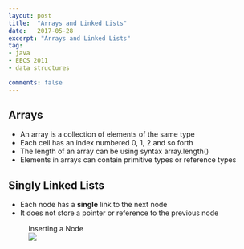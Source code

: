 ```yaml
---
layout: post
title:  "Arrays and Linked Lists"
date:   2017-05-28
excerpt: "Arrays and Linked Lists"
tag:
- java
- EECS 2011
- data structures

comments: false
---
```

## Arrays
- An array is a collection of elements of the same type
- Each cell has an index numbered 0, 1, 2 and so forth
- The length of an array can be using syntax array.length()
- Elements in arrays can contain primitive types or reference types

## Singly Linked Lists
- Each node has a **single** link to the next node
- It does not store a pointer or reference to the previous node

<figure>
<figcaption>Inserting a Node</figcaption>
 <a href="http://www.java2novice.com/images/sll_insert_after.png"><img src="http://www.java2novice.com/images/sll_insert_after.png"></a>
</figure>
